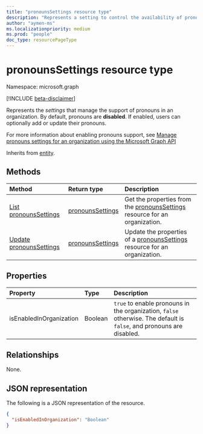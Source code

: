 ```yaml
---
title: "pronounsSettings resource type"
description: "Represents a setting to control the availability of pronouns in the tenant"
author: "aymen-ms"
ms.localizationpriority: medium
ms.prod: "people"
doc_type: resourcePageType
---
```


# pronounsSettings resource type

Namespace: microsoft.graph

[!INCLUDE [beta-disclaimer](../../includes/beta-disclaimer.md)]

Represents the _settings_ that manage the support of pronouns in an organization. By default, pronouns are **disabled**. If enabled, users can optionally add or update their pronouns.

For more information about enabling pronouns support, see [Manage pronouns settings for an organization using the Microsoft Graph API](/graph/pronouns-configure-pronouns-availability.md)

Inherits from [entity](../resources/entity.md).

## Methods
|Method|Return type|Description|
|:---|:---|:---|
|[List pronounsSettings](../api/organizationsettings-list-pronounssettings.md)|[pronounsSettings](../resources/pronounssettings.md)|Get the properties from the [pronounsSettings](../resources/pronounssettings.md) resource for an organization.|
|[Update pronounsSettings](../api/pronounssettings-update.md)|[pronounsSettings](../resources/pronounssettings.md)|Update the properties of a [pronounsSettings](../resources/pronounssettings.md) resource for an organization.|

## Properties
|Property|Type|Description|
|:---|:---|:---|
|isEnabledInOrganization|Boolean| `true` to enable pronouns in the organization, `false` otherwise. The default is `false`, and pronouns are disabled.|

## Relationships
None.

## JSON representation
The following is a JSON representation of the resource.
<!-- {
  "blockType": "resource",
  "keyProperty": "id",
  "@odata.type": "microsoft.graph.pronounsSettings",
  "baseType": "microsoft.graph.entity",
  "openType": false
}
-->
``` json
{
  "isEnabledInOrganization": "Boolean"
}
```

